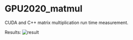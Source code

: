 # GPU2020_matmul

CUDA and C++ matrix multiplication run time measurement.

Results:
![result](https://github.com/pd0220/GPU2020/blob/master/t_measure.png?raw=true)
